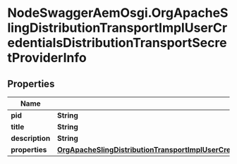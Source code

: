 # NodeSwaggerAemOsgi.OrgApacheSlingDistributionTransportImplUserCredentialsDistributionTransportSecretProviderInfo

## Properties

Name | Type | Description | Notes
------------ | ------------- | ------------- | -------------
**pid** | **String** |  | [optional] 
**title** | **String** |  | [optional] 
**description** | **String** |  | [optional] 
**properties** | [**OrgApacheSlingDistributionTransportImplUserCredentialsDistributionTransportSecretProviderProperties**](OrgApacheSlingDistributionTransportImplUserCredentialsDistributionTransportSecretProviderProperties.md) |  | [optional] 


